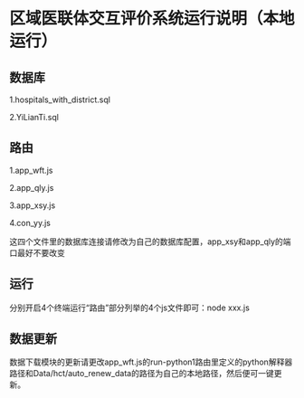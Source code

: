 # 区域医联体交互评价系统运行说明（本地运行）

## 数据库

1.hospitals_with_district.sql

2.YiLianTi.sql

## 路由

1.app_wft.js

2.app_qly.js

3.app_xsy.js

4.con_yy.js

这四个文件里的数据库连接请修改为自己的数据库配置，app_xsy和app_qly的端口最好不要改变

## 运行

分别开启4个终端运行“路由”部分列举的4个js文件即可：node xxx.js

## 数据更新

数据下载模块的更新请更改app_wft.js的run-python1路由里定义的python解释器路径和Data/hct/auto_renew_data的路径为自己的本地路径，然后便可一键更新。